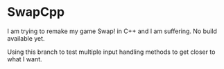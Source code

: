 # SwapCpp
I am trying to remake my game Swap! in C++ and I am suffering. No build available yet.

Using this branch to test multiple input handling methods to get closer to what I want.

